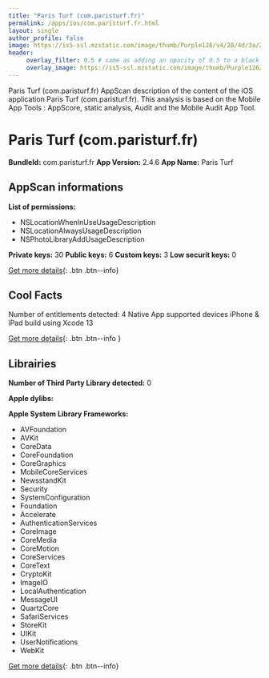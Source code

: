 ```yaml
---
title: "Paris Turf (com.paristurf.fr)"
permalink: /apps/ios/com.paristurf.fr.html
layout: single
author_profile: false
image: https://is5-ssl.mzstatic.com/image/thumb/Purple126/v4/28/4d/3a/284d3a29-a4f8-e971-cbbe-1b38dfc158cd/AppIcon-1x_U007emarketing-0-7-0-85-220.png/512x512bb.jpg
header: 
     overlay_filter: 0.5 # same as adding an opacity of 0.5 to a black background
     overlay_image: https://is5-ssl.mzstatic.com/image/thumb/Purple126/v4/28/4d/3a/284d3a29-a4f8-e971-cbbe-1b38dfc158cd/AppIcon-1x_U007emarketing-0-7-0-85-220.png/512x512bb.jpg
---
```

Paris Turf (com.paristurf.fr) AppScan description of the content of the iOS application Paris Turf (com.paristurf.fr). This analysis is based on the Mobile App Tools : AppScore, static analysis, Audit and the Mobile Audit App Tool.

# Paris Turf (com.paristurf.fr)

**BundleId:** com.paristurf.fr
**App Version:** 2.4.6
**App Name:** Paris Turf


## AppScan informations 

**List of permissions:** 
- NSLocationWhenInUseUsageDescription
- NSLocationAlwaysUsageDescription
- NSPhotoLibraryAddUsageDescription
  
  
**Private keys:** 30
**Public keys:** 6
**Custom keys:** 3
**Low securit keys:** 0
  
[Get more details](/pricing.html){: .btn .btn--info}

## Cool Facts

Number of entitlements detected: 4
Native App
supported devices iPhone & iPad
build using Xcode 13
  
[Get more details](/pricing.html){: .btn .btn--info }

## Librairies 
**Number of Third Party Library detected:** 0


**Apple dylibs:**


**Apple System Library Frameworks:**
- AVFoundation
- AVKit
- CoreData
- CoreFoundation
- CoreGraphics
- MobileCoreServices
- NewsstandKit
- Security
- SystemConfiguration
- Foundation
- Accelerate
- AuthenticationServices
- CoreImage
- CoreMedia
- CoreMotion
- CoreServices
- CoreText
- CryptoKit
- ImageIO
- LocalAuthentication
- MessageUI
- QuartzCore
- SafariServices
- StoreKit
- UIKit
- UserNotifications
- WebKit


  
[Get more details](/pricing.html){: .btn .btn--info}

